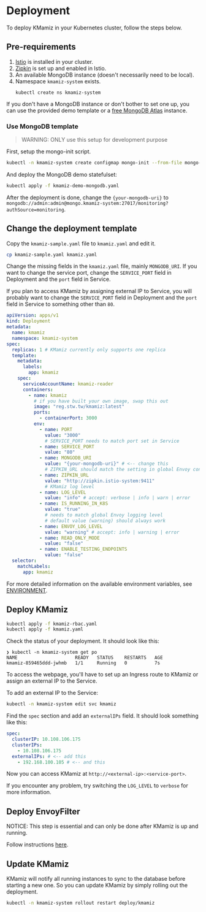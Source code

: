 # Deployment

To deploy KMamiz in your Kubernetes cluster, follow the steps below.

## Pre-requirements

1. [Istio](https://istio.io/latest/docs/setup/getting-started/) is installed in your cluster.
2. [Zipkin](https://istio.io/latest/docs/ops/integrations/zipkin/) is set up and enabled in Istio.
3. An available MongoDB instance (doesn't necessarily need to be local).
4. Namespace `kmamiz-system` exists.
   ```
   kubectl create ns kmamiz-system
   ```

If you don't have a MongoDB instance or don't bother to set one up, you can use the provided demo template or a [free MongoDB Atlas](https://www.mongodb.com/atlas/database) instance.

### Use MongoDB template

> WARNING: ONLY use this setup for development purpose

First, setup the mongo-init script.

```bash
kubectl -n kmamiz-system create configmap mongo-init --from-file mongo-init.js
```

And deploy the MongoDB demo statefulset:

```bash
kubectl apply -f kmamiz-demo-mongodb.yaml
```

After the deployment is done, change the `{your-mongodb-uri}` to `mongodb://admin:admin@mongo.kmamiz-system:27017/monitoring?authSource=monitoring`.

## Change the deployment template

Copy the `kmamiz-sample.yaml` file to `kmamiz.yaml` and edit it.

```bash
cp kmamiz-sample.yaml kmamiz.yaml
```

Change the missing fields in the `kmamiz.yaml` file, mainly `MONGODB_URI`. If you want to change the service port, change the `SERVICE_PORT` field in Deployment and the `port` field in Service.

If you plan to access KMamiz by assigning external IP to Service, you will probably want to change the `SERVICE_PORT` field in Deployment and the `port` field in Service to something other than `80`.

```yaml
apiVersion: apps/v1
kind: Deployment
metadata:
  name: kmamiz
  namespace: kmamiz-system
spec:
  replicas: 1 # KMamiz currently only supports one replica
  template:
    metadata:
      labels:
        app: kmamiz
    spec:
      serviceAccountName: kmamiz-reader
      containers:
        - name: kmamiz
          # if you have built your own image, swap this out
          image: "reg.stw.tw/kmamiz:latest"
          ports:
            - containerPort: 3000
          env:
            - name: PORT
              value: "3000"
              # SERVICE_PORT needs to match port set in Service
            - name: SERVICE_PORT
              value: "80"
            - name: MONGODB_URI
              value: "{your-mongodb-uri}" # <-- change this
              # ZIPKIN_URL should match the setting in global Envoy configuration
            - name: ZIPKIN_URL
              value: "http://zipkin.istio-system:9411"
              # KMamiz log level
            - name: LOG_LEVEL
              value: "info" # accept: verbose | info | warn | error
            - name: IS_RUNNING_IN_K8S
              value: "true"
              # needs to match global Envoy logging level
              # default value (warning) should always work
            - name: ENVOY_LOG_LEVEL
              value: "warning" # accept: info | warning | error
            - name: READ_ONLY_MODE
              value: "false"
            - name: ENABLE_TESTING_ENDPOINTS
              value: "false"
  selector:
    matchLabels:
      app: kmamiz
```

For more detailed information on the available environment variables, see [ENVIRONMENT](../docs/ENVIRONMENT.md).

## Deploy KMamiz

```bash
kubectl apply -f kmamiz-rbac.yaml
kubectl apply -f kmamiz.yaml
```

Check the status of your deployment. It should look like this:

```
❯ kubectl -n kmamiz-system get po
NAME                     READY   STATUS    RESTARTS   AGE
kmamiz-859465ddd-jwhmb   1/1     Running   0          7s
```

To access the webpage, you'll have to set up an Ingress route to KMamiz or assign an external IP to the Service.

To add an external IP to the Service:

```bash
kubectl -n kmamiz-system edit svc kmamiz
```

Find the `spec` section and add an `externalIPs` field. It should look something like this:

```yaml
spec:
  clusterIP: 10.108.106.175
  clusterIPs:
    - 10.108.106.175
  externalIPs: # <-- add this
    - 192.168.100.105 # <-- and this
```

Now you can access KMamiz at `http://<external-ip>:<service-port>`.

If you encounter any problem, try switching the `LOG_LEVEL` to `verbose` for more information.

## Deploy EnvoyFilter

NOTICE: This step is essential and can only be done after KMamiz is up and running.

Follow instructions [here](../envoy).

## Update KMamiz

KMamiz will notify all running instances to sync to the database before starting a new one. So you can update KMamiz by simply rolling out the deployment.

```bash
kubectl -n kmamiz-system rollout restart deploy/kmamiz
```
